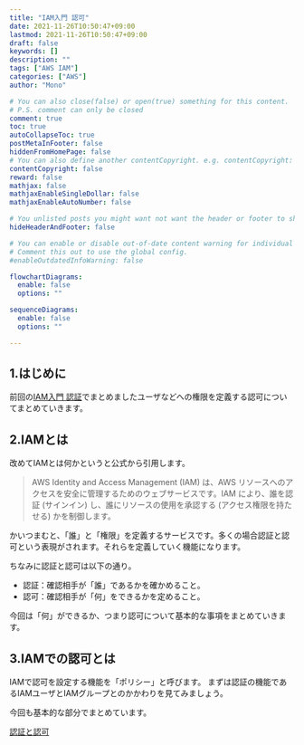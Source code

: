 ```yaml
---
title: "IAM入門 認可"
date: 2021-11-26T10:50:47+09:00
lastmod: 2021-11-26T10:50:47+09:00
draft: false
keywords: []
description: ""
tags: ["AWS IAM"]
categories: ["AWS"]
author: "Mono"

# You can also close(false) or open(true) something for this content.
# P.S. comment can only be closed
comment: true
toc: true
autoCollapseToc: true
postMetaInFooter: false
hiddenFromHomePage: false
# You can also define another contentCopyright. e.g. contentCopyright: "This is another copyright."
contentCopyright: false
reward: false
mathjax: false
mathjaxEnableSingleDollar: false
mathjaxEnableAutoNumber: false

# You unlisted posts you might want not want the header or footer to show
hideHeaderAndFooter: false

# You can enable or disable out-of-date content warning for individual post.
# Comment this out to use the global config.
#enableOutdatedInfoWarning: false

flowchartDiagrams:
  enable: false
  options: ""

sequenceDiagrams: 
  enable: false
  options: ""

---
```


<!--more-->
## 1.はじめに
前回の[IAM入門 認証](/post/iam-01)でまとめましたユーザなどへの権限を定義する認可についてまとめていきます。

## 2.IAMとは
改めてIAMとは何かというと公式から引用します。
>AWS Identity and Access Management (IAM) は、AWS リソースへのアクセスを安全に管理するためのウェブサービスです。IAM により、誰を認証 (サインイン) し、誰にリソースの使用を承認する (アクセス権限を持たせる) かを制御します。

かいつまむと、「誰」と「権限」を定義するサービスです。多くの場合認証と認可という表現がされます。それらを定義していく機能になります。

ちなみに認証と認可は以下の通り。
- 認証：確認相手が「誰」であるかを確かめること。
- 認可：確認相手が「何」をできるかを定めること。

今回は「何」ができるか、つまり認可について基本的な事項をまとめていきます。

## 3.IAMでの認可とは
IAMで認可を設定する機能を「ポリシー」と呼びます。
まずは認証の機能であるIAMユーザとIAMグループとのかかわりを見てみましょう。

今回も基本的な部分でまとめています。

[認証と認可](/img/iam/iam-02.jpg,"認証と認可")

